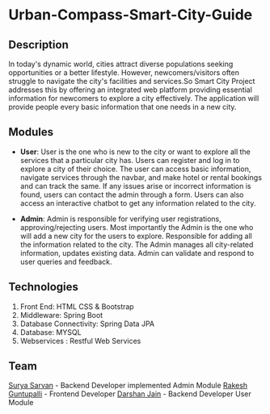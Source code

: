# Urban-Compass-Smart-City-Guide

## Description
In today's dynamic world, cities attract diverse populations seeking opportunities or a better lifestyle. However, newcomers/visitors often struggle to navigate the city's facilities and services.So Smart City Project addresses this by offering an integrated web platform providing essential information for newcomers to explore a city effectively. The application will provide people every basic information that one needs in a new city.

## Modules 
- **User**: User is the one who is new to the city or want to explore all the services that a particular city has. Users can register and log in to explore a city of their choice. The user can access basic information, navigate services through the navbar, and make hotel or rental bookings and can track the same. If any issues arise or incorrect information is found, users can contact the admin through a form. Users can also access an interactive chatbot to get any information related to the city.

+ **Admin**: Admin is responsible for verifying user registrations, approving/rejecting users. Most importantly the Admin is the one who will add a new city for the users to explore. Responsible for adding all the information related to the city. The Admin manages all city-related information, updates existing data. Admin can validate and respond to user queries and feedback. 

## Technologies
1. Front End: HTML CSS & Bootstrap
2. Middleware: Spring Boot
3. Database Connectivity: Spring Data JPA
4. Database: MYSQL
5. Webservices : Restful Web Services

## Team
[Surya Sarvan](https://github.com/SarvanSurya) - Backend Developer implemented Admin Module
[Rakesh Guntupalli](https://github.com/rakeshg56) - Frontend Developer
[Darshan Jain](https://github.com/darshanjain08) - Backend Developer User Module

